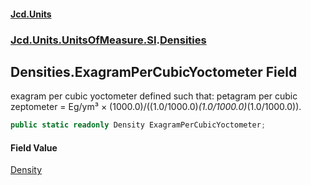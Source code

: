 #### [Jcd.Units](index.md 'index')

### [Jcd.Units.UnitsOfMeasure.SI](Jcd.Units.UnitsOfMeasure.SI.md 'Jcd.Units.UnitsOfMeasure.SI').[Densities](Densities.md 'Jcd.Units.UnitsOfMeasure.SI.Densities')

## Densities.ExagramPerCubicYoctometer Field

exagram per cubic yoctometer defined such that: petagram per cubic zeptometer = Eg/ym³ ×
(1000.0)/((1.0/1000.0)*(1.0/1000.0)*(1.0/1000.0)).

```csharp
public static readonly Density ExagramPerCubicYoctometer;
```

#### Field Value

[Density](Density.md 'Jcd.Units.UnitTypes.Density')